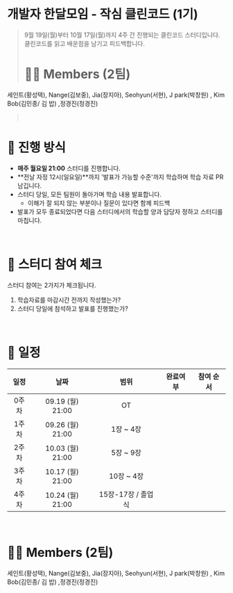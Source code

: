 # 개발자 한달모임 - 작심 클린코드 (1기)

> 9월 19일(월)부터 10월 17일(월)까지 4주 간 진행되는 클린코드 스터디입니다. <br>
> 클린코드를 읽고 배운점을 남기고 피드백합니다.
> # 🙋‍♀ Members (2팀)
세인트(황성택), Nange(김보중), Jia(장지아), Seohyun(서현), J park(박창원) , Kim Bob(김민종/ 김 밥) ,정경진(정경진)
> <br>

# 📒 진행 방식

- **매주 월요일 21:00** 스터디를 진행합니다.
- **전날 자정 12시(일요일)**까지 '발표가 가능할 수준'까지 학습하며 학습 자료 PR 남깁니다.
- 스터디 당일, 모든 팀원이 돌아가며 학습 내용 발표합니다.
  - 이해가 잘 되지 않는 부분이나 질문이 있다면 함께 피드백
- 발표가 모두 종료되었다면 다음 스터디에서의 학습할 양과 담당자 정하고 스터디를 마칩니다.

<br>

# 🚩 스터디 참여 체크

스터디 참여는 2가지가 체크됩니다.

1. 학습자료를 마감시간 전까지 작성했는가?
2. 스터디 당일에 참석하고 발표를 진행했는가?

<br>

# 📅 일정

| 일정  |       날짜       |        범위        | 완료여부 | 참여 순서 |
| :---: | :--------------: | :----------------: | :------: | :-------: |
| 0주차 | 09.19 (월) 21:00 |         OT         |          |           |
| 1주차 | 09.26 (월) 21:00 |     1장 ~ 4장      |          |           |
| 2주차 | 10.03 (월) 21:00 |     5장 ~ 9장      |          |           |
| 3주차 | 10.17 (월) 21:00 |     10장 ~ 4장     |          |           |
| 4주차 | 10.24 (월) 21:00 | 15장-17장 / 졸업식 |          |           |

<br>

# 🙋‍♀ Members (2팀)
세인트(황성택), Nange(김보중), Jia(장지아), Seohyun(서현), J park(박창원) , Kim Bob(김민종/ 김 밥) ,정경진(정경진)
